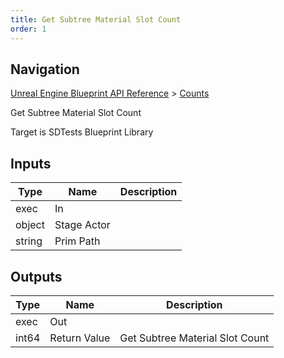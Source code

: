 ```yaml
---
title: Get Subtree Material Slot Count
order: 1
---
```

## Navigation

[Unreal Engine Blueprint API Reference](https://dev.epicgames.com/documentation/en-us/unreal-engine/BlueprintAPI) > [Counts](https://dev.epicgames.com/documentation/en-us/unreal-engine/BlueprintAPI/Counts)

Get Subtree Material Slot Count

Target is SDTests Blueprint Library

## Inputs

| Type | Name | Description |
| --- | --- | --- |
| exec | In |  |
| object | Stage Actor |  |
| string | Prim Path |  |

## Outputs

| Type | Name | Description |
| --- | --- | --- |
| exec | Out |  |
| int64 | Return Value | Get Subtree Material Slot Count |
